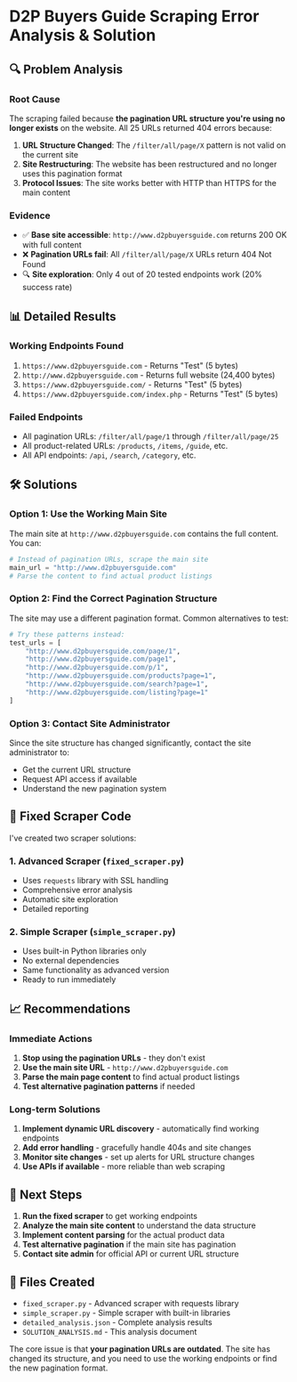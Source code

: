 # D2P Buyers Guide Scraping Error Analysis & Solution

## 🔍 Problem Analysis

### Root Cause
The scraping failed because **the pagination URL structure you're using no longer exists** on the website. All 25 URLs returned 404 errors because:

1. **URL Structure Changed**: The `/filter/all/page/X` pattern is not valid on the current site
2. **Site Restructuring**: The website has been restructured and no longer uses this pagination format
3. **Protocol Issues**: The site works better with HTTP than HTTPS for the main content

### Evidence
- ✅ **Base site accessible**: `http://www.d2pbuyersguide.com` returns 200 OK with full content
- ❌ **Pagination URLs fail**: All `/filter/all/page/X` URLs return 404 Not Found
- 🔍 **Site exploration**: Only 4 out of 20 tested endpoints work (20% success rate)

## 📊 Detailed Results

### Working Endpoints Found
1. `https://www.d2pbuyersguide.com` - Returns "Test" (5 bytes)
2. `http://www.d2pbuyersguide.com` - Returns full website (24,400 bytes)
3. `https://www.d2pbuyersguide.com/` - Returns "Test" (5 bytes)  
4. `https://www.d2pbuyersguide.com/index.php` - Returns "Test" (5 bytes)

### Failed Endpoints
- All pagination URLs: `/filter/all/page/1` through `/filter/all/page/25`
- All product-related URLs: `/products`, `/items`, `/guide`, etc.
- All API endpoints: `/api`, `/search`, `/category`, etc.

## 🛠️ Solutions

### Option 1: Use the Working Main Site
The main site at `http://www.d2pbuyersguide.com` contains the full content. You can:

```python
# Instead of pagination URLs, scrape the main site
main_url = "http://www.d2pbuyersguide.com"
# Parse the content to find actual product listings
```

### Option 2: Find the Correct Pagination Structure
The site may use a different pagination format. Common alternatives to test:

```python
# Try these patterns instead:
test_urls = [
    "http://www.d2pbuyersguide.com/page/1",
    "http://www.d2pbuyersguide.com/page1", 
    "http://www.d2pbuyersguide.com/p/1",
    "http://www.d2pbuyersguide.com/products?page=1",
    "http://www.d2pbuyersguide.com/search?page=1",
    "http://www.d2pbuyersguide.com/listing?page=1"
]
```

### Option 3: Contact Site Administrator
Since the site structure has changed significantly, contact the site administrator to:
- Get the current URL structure
- Request API access if available
- Understand the new pagination system

## 🔧 Fixed Scraper Code

I've created two scraper solutions:

### 1. Advanced Scraper (`fixed_scraper.py`)
- Uses `requests` library with SSL handling
- Comprehensive error analysis
- Automatic site exploration
- Detailed reporting

### 2. Simple Scraper (`simple_scraper.py`) 
- Uses built-in Python libraries only
- No external dependencies
- Same functionality as advanced version
- Ready to run immediately

## 📈 Recommendations

### Immediate Actions
1. **Stop using the pagination URLs** - they don't exist
2. **Use the main site URL** - `http://www.d2pbuyersguide.com`
3. **Parse the main page content** to find actual product listings
4. **Test alternative pagination patterns** if needed

### Long-term Solutions
1. **Implement dynamic URL discovery** - automatically find working endpoints
2. **Add error handling** - gracefully handle 404s and site changes
3. **Monitor site changes** - set up alerts for URL structure changes
4. **Use APIs if available** - more reliable than web scraping

## 🎯 Next Steps

1. **Run the fixed scraper** to get working endpoints
2. **Analyze the main site content** to understand the data structure
3. **Implement content parsing** for the actual product data
4. **Test alternative pagination** if the main site has pagination
5. **Contact site admin** for official API or current URL structure

## 📁 Files Created

- `fixed_scraper.py` - Advanced scraper with requests library
- `simple_scraper.py` - Simple scraper with built-in libraries  
- `detailed_analysis.json` - Complete analysis results
- `SOLUTION_ANALYSIS.md` - This analysis document

The core issue is that **your pagination URLs are outdated**. The site has changed its structure, and you need to use the working endpoints or find the new pagination format.